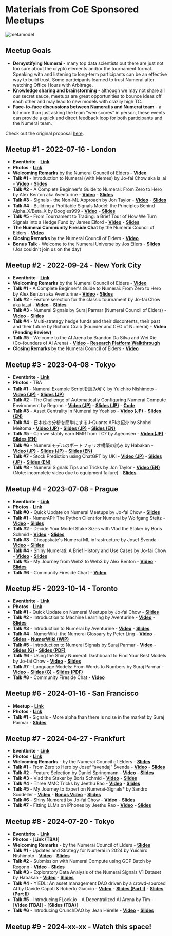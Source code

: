 # Materials from CoE Sponsored Meetups

![metamodel](https://i.ibb.co/stHGyLH/the-meta-model-v1-1000px.jpg)


## Meetup Goals

- **Demystifying Numerai** - many top data scientists out there are just not too sure about the crypto elements and/or the tournament format. Speaking with and listening to long-term participants can be an effective way to build trust. Some participants learned to trust Numerai after watching Office Hours with Arbitrage.
- **Knowledge sharing and brainstorming** - although we may not share all our secret sauce, meetups are great opportunities to bounce ideas off each other and may lead to new models with crazily high TC.
- **Face-to-face discussions between Numeratis and Numerai team** - a lot more than just asking the team “wen scores” in person, these events can provide a quick and direct feedback loop for both participants and the Numerai team.

Check out the original proposal [here](https://forum.numer.ai/t/proposal-around-the-world-with-numeratis/5301).


## Meetup #1 - 2022-07-16 - London

- **Eventbrite** - [**Link**](https://www.eventbrite.com/e/numerai-community-meetuphackathon-tickets-353999751787)
- **Photos** - [**Link**](https://drive.google.com/drive/folders/1iIBlh_jlUdi-fa1x4Lhrw9SmmrZWXQxq?usp=sharing)
- **Welcoming Remarks** by the Numerai Council of Elders - [**Video**](https://youtu.be/OSNcORSyzt8)
- **Talk #1** - Introduction to Numerai (with Memes) by Jo-fai Chow aka ia_ai - [**Video**](https://youtu.be/ufctsCFxUeg) - [**Slides**](https://drive.google.com/file/d/1B3eD91fFdPwYCJpXI6wpSKUY9RewJhdQ/view?usp=sharing)
- **Talk #2** - A Complete Beginner's Guide to Numerai: From Zero to Hero by Alex Benton aka Aventurine - [**Video**](https://youtu.be/PM6kJiBHhqk) - [**Slides**](https://drive.google.com/file/d/1O-BR8MNNajqKs38GZrp9Cljo-eMNcT7e/view?usp=sharing)
- **Talk #3** - Signals - the Non-ML Approach by Jon Taylor - [**Video**](https://youtu.be/cEAd6WDVmPg)  - [**Slides**](https://drive.google.com/file/d/1-jp937ZfuPOTF4s3ED32ifNTXGF6ELBY/view?usp=sharing)
- **Talk #4** - Building a Profitable Signals Model: the Principles Behind Alpha_X/Beta_X by Boogies999 - [**Video**](https://youtu.be/GRyCBp27WG4) - [**Slides**](https://drive.google.com/file/d/1tcNxwlqCDfNpaZwW2ZRnaG-yHGCdVLPE/view?usp=sharing)
- **Talk #5** - From Tournament to Trading: a Brief Tour of How We Turn Signals into a Hedge Fund by James Elford - [**Video**](https://youtu.be/qCzLpF652dU) - [**Slides**](https://drive.google.com/file/d/1-9zLcLMWpqy_NKCg4o0zQwgm4UaPYEgq/view?usp=sharing)
- **The Numerai Community Fireside Chat** by the Numerai Council of Elders - [**Video**](https://youtu.be/gcE6Zt1_fzc)
- **Closing Remarks** by the Numerai Council of Elders - [**Video**](https://youtu.be/YQ-6fmCwl7g)
- **Bonus Talk** - Welcome to the Numerai Universe by Jos Eilers - [**Slides**](https://drive.google.com/file/d/1uAG79B-EUcJD9OL4o6Nxikhx_hoBI2R3/view?usp=sharing) (Jos couldn't join us on the day)


## Meetup #2 - 2022-09-24 - New York City

- **Eventbrite** - [**Link**](https://www.eventbrite.com/e/numerai-community-nyc-meetup-tickets-415623841097)
- **Welcoming Remarks** by the Numerai Council of Elders - [**Video**](https://youtu.be/4XIRDwQ7yMA)
- **Talk #1** - A Complete Beginner's Guide to Numerai: From Zero to Hero by Alex Benton aka Aventurine - [**Video**](https://youtu.be/NGstYxU9N6I) - [**Slides**](https://drive.google.com/file/d/1F9wXKq3tmV3Ut-2nDiN3PgfUwFXFL2OR/view?usp=sharing)
- **Talk #2** - Feature selection for the classic tournament by Jo-fai Chow aka ia_ai - [**Video**](https://youtu.be/AHZRVOpxM9A) - [**Slides**](https://drive.google.com/file/d/1yMTAVq6ozn80VEBOwjsswFI5arDF6weG/view?usp=sharing)
- **Talk #3** - Numerai Signals by Suraj Parmar (Numerai Council of Elders) - [**Video**](https://www.youtube.com/watch?v=Avlhv-IgW58) - [**Slides**](https://tinyurl.com/signals-nyc)
- **Talk #4** - Multi-strategy hedge funds and their discontents, their past and their future by Richard Craib (Founder and CEO of Numerai) - **Video (Pending Review)**
- **Talk #5** - Welcome to the AI Arena by Brandon Da Silva and Wei Xie (Co-founders of AI Arena) - [**Video**](https://www.youtube.com/watch?v=8MpoXL3V4c4) - [**Research Platform Walkthrough**](https://www.youtube.com/watch?v=WC5pKpZzFXo)
- **Closing Remarks** by the Numerai Council of Elders - [**Video**](https://www.youtube.com/watch?v=zP-QnyGJqMA)


## Meetup #3 - 2023-04-08 - Tokyo

- **Eventbrite** - [**Link**](https://www.eventbrite.co.uk/e/numerai-community-tokyo-meetup-tickets-532632938457)
- **Photos** - TBA
- **Talk #1** - Numerai Example Scriptを読み解く by Yuichiro Nishimoto - [**Video (JP)**](https://youtu.be/kwV75VshPGU) - [**Slides (JP)**](https://drive.google.com/file/d/1b_rtjEbxkYE8hqAiLQfa_4NNrgqJIayB/view?usp=sharing)
- **Talk #2** - The Challenge of Automatically Configuring Numerai Compute Environment by Regonn - [**Video (JP)**](https://youtu.be/O1keui8pGFM) - [**Slides (JP)**](https://speakerdeck.com/regonn/the-challenge-of-automatically-configuring-numerai-compute-environment) - [**Code**](https://github.com/regonn/numerai-gcf-terraform)
- **Talk #3** - Asset Centrality in Numerai by Yoshiso - [**Video (JP)**](https://youtu.be/qPN_ZxCio-Q) - [**Slides (EN)**](https://drive.google.com/file/d/1R_ocz_oiu8PZBWMg5Z8jW2mQXYRFe2KW/view?usp=sharing)
- **Talk #4** - 日本株の分析を簡単にするJ-Quants APIの紹介 by Shohei Meitoma - [**Video (JP)**](https://youtu.be/oZGkKHCc3ww) - [**Slides (JP)**](https://drive.google.com/file/d/1Gcrtotq4MGE2sBxPS8ilDb19QdgbPdNT/view?usp=sharing) - [**Slides (EN)**](https://drive.google.com/file/d/1ZKofcfuWuz1SX_lQyTBcL9Mt8rGsoyA7/view?usp=sharing)
- **Talk #5** - Can we stably earn NMR from TC? by Ageonsen - [**Video (JP)**](https://youtu.be/pZLELHaFQ6k) - [**Slides (EN)**](https://drive.google.com/file/d/15M4N1w72pVVTu4FqCCn5IpJL8pl_nrcW/view?usp=sharing)
- **Talk #6** - Numeraiモデルのポートフォリオ構築の試み by Habakan - [**Video (JP)**](https://youtu.be/1LpD8FstuRA) - [**Slides (JP)**](https://drive.google.com/file/d/1g1Whf0EQUMEXRlt0RL0zweP8IXWhpkkk/view?usp=sharing) - [**Slides (EN)**](https://drive.google.com/file/d/1kKFvLWAZdsFD_FoHCT_pmQbtPE158ggw/view?usp=sharing)
- **Talk #7** - Stock Prediction using ChatGPT by UKI - [**Video (JP)**](https://youtu.be/wgD3RJKApE4) - [**Slides (JP)**](https://drive.google.com/file/d/1zqvzig2fg40mdnRu4XcQGJen41HeGuc8/view?usp=sharing) - [**Slides (EN)**](https://drive.google.com/file/d/1J3udWTgwuWWBlOOU0_sprGjOeLm4GKy6/view?usp=sharing)
- **Talk #8** - Numerai Signals Tips and Tricks by Jon Taylor - [**Video (EN)**](https://youtu.be/HaSePHyLoGk) (Note: incomplete video due to equipment failure) - [**Slides**](https://drive.google.com/file/d/1TKiIhOm9MFWnxy3Z3KWsv9ymihCvnmVR/view?usp=sharing)


## Meetup #4 - 2023-07-08 - Prague

- **Eventbrite** - [**Link**](https://www.eventbrite.co.uk/e/numerai-community-prague-meetup-tickets-632910962727)
- **Photos** - [**Link**](https://drive.google.com/drive/folders/1kHjWfgO8Fii_t-EZZRvNZ56_IikQHmYL?usp=sharing)
- **Talk #0** - Quick Update on Numerai Meetups by Jo-fai Chow - [**Slides**](https://drive.google.com/file/d/1RfkGAP-KTJiAMGvWIVPaPjVOxHyVcjsu/view?usp=sharing)
- **Talk #1** - NumerAPI: The Python Client for Numerai by Wolfgang Steitz - [**Video**](https://youtu.be/fjuG37w9dQ4) - [**Slides**](https://drive.google.com/file/d/1F_RtGB30QR3EjYVjAtO5hV4C6HzL2l7u/view?usp=sharing)
- **Talk #2** - Decide Your Model Stake Sizes with Vlad the Staker by Boris Schmid - [**Video**](https://youtu.be/nZMkP6m-MMI) - [**Slides**](https://drive.google.com/file/d/1_oW9H7HOMK1cKisoBbfVZkFUmkNdhlWv/view?usp=sharing)
- **Talk #3** - Cheapskate's Numerai ML infrastructure by Josef Švenda - [**Video**](https://youtu.be/cVIjdWHcSjQ) - [**Slides**](https://docs.google.com/presentation/d/1VjhO-FWbRVv5zin5hFFpmYngmmwO_2Q4/edit?usp=sharing&ouid=118362151408247495566&rtpof=true&sd=true)
- **Talk #4** - Shiny Numerati: A Brief History and Use Cases by Jo-fai Chow - [**Video**](https://youtu.be/MlN8XpWVZPA) - [**Slides**](https://drive.google.com/file/d/1xP2-a3BPBLWYlP7y_na1_DUlFEOtRMYu/view?usp=sharing)
- **Talk #5** - My Journey from Web2 to Web3 by Alex Benton - [**Video**](https://youtu.be/QQcC5U5NAFY) - [**Slides**](https://drive.google.com/file/d/1lfLPGJvrxtwOeMzbdemEcY-YjZ_mh0Rx/view?usp=sharing)
- **Talk #6** - Community Fireside Chart - [**Video**](https://youtu.be/DEeUzMoRZrU)



## Meetup #5 - 2023-10-14 - Toronto

- **Eventbrite** - [**Link**](https://www.eventbrite.co.uk/e/numerai-community-toronto-meetup-tickets-709459250717)
- **Photos** - [**Link**](https://drive.google.com/drive/folders/1iGY5hdIYhEJ_lqwFvGcNnmWaL1CKo4WG)
- **Talk #1** - Quick Update on Numerai Meetups by Jo-fai Chow - [**Slides**](https://drive.google.com/file/d/10GhcE2gFnVPtN8H4fU07DwVSCmuuhqNq/view)
- **Talk #2** - Introduction to Machine Learning by Aventurine - [**Video**](https://youtu.be/VME57SnQMdk) - [**Slides**](https://drive.google.com/file/d/1MQ_XTcMA8WsPyoGgJIxzXParRH18L4u6/view)
- **Talk #3** - Introduction to Numerai by Aventurine - [**Video**](https://youtu.be/OS0781jQkCw) - [**Slides**](https://drive.google.com/file/d/14Kl4FogzaCGiTZjybweshwljk5UaCWNm/view)
- **Talk #4** - NumerWiki: the Numerai Glossary by Peter Ling - [**Video**](https://youtu.be/EtQY3PP8fd4) - [**Slides**](https://drive.google.com/file/d/1RXRBGAmAws4WvQEDixUbneViCUnC5pHt/view) - [**NumerWiki (WIP)**](https://sturdy-hugger-07e.notion.site/d7ac1e054e534ca3bfdc795a56deda7a?v=6e47c569559747488c673a0be444b744)
- **Talk #5** - Introduction to Numerai Signals by Suraj Parmar - [**Video**](https://youtu.be/KO-Lowzhnl8) - [**Slides (G)**](https://tinyurl.com/signals-toronto-23) - [**Slides (PDF)**](https://drive.google.com/file/d/1rQ89dYoccBVaEOsi4PJi8KD5PRtT3mkQ/view)
- **Talk #6** - Using the Shiny Numerati Dashboard to Find Your Best Models by Jo-fai Chow - [**Video**](https://youtu.be/tyRL38l1a9o) - [**Slides**](https://drive.google.com/file/d/1oISKsa1zJdYQqjdkDB66OHHWgqbrQv-_/view)
- **Talk #7** - Language Models: From Words to Numbers by Suraj Parmar - [**Video**](https://youtu.be/ZWVedLLok3k) - [**Slides (G)**](https://tinyurl.com/lm-toronto) - [**Slides (PDF)**](https://drive.google.com/file/d/1zAXvVySbDqjVEcAGpAhrNnaCHneZiwgv/view)
- **Talk #8** - Community Fireside Chat - [**Video**](https://youtu.be/3q1krqrmZqQ)


## Meetup #6 - 2024-01-16 - San Francisco

- **Meetup** - [**Link**](https://www.meetup.com/noisebridge/events/rmhmhtygccbvb/)
- **Photos** - [**Link**](https://drive.google.com/drive/folders/1ADpkhBEX64yoeQzv1JF0RcfI9Wu11nhr)
- **Talk #1** - Signals - More alpha than there is noise in the market by Suraj Parmar - [**Slides**](http://tinyurl.com/signals-sf)


## Meetup #7 - 2024-04-27 - Frankfurt

- **Eventbrite** - [**Link**](https://www.eventbrite.co.uk/e/numerai-community-frankfurt-meetup-tickets-807200557597)
- **Photos** - [**Link**](https://drive.google.com/drive/folders/1hkn4RbHhYNx_fumeUcGPE3h7eF01Gekj)
- **Welcoming Remarks** - by the Numerai Council of Elders - [**Slides**](https://drive.google.com/file/d/1zj4WFTNNbWvdH6mkTpqB5tRBdx2mRy07/view)
- **Talk #1** - From Zero to Hero by Josef “svendaj” Švenda - [**Video**](https://youtu.be/tKmDK3gH1H8) - [**Slides**](https://drive.google.com/file/d/1PsfIL_yBXFC_kBEohmZSzQ1BVfhmEIfO/view)
- **Talk #2** - Feature Selection by Daniel Springmann - [**Video**](https://youtu.be/UaKJOA4Fo_Q) - [**Slides**](https://drive.google.com/file/d/1gGI619YWLxJ11_I0P_EQIeMV7rbTlnz1/view)
- **Talk #3** - Vlad the Staker by Boris Schmid - [**Video**](https://youtu.be/m7HXfAEBe3g) - [**Slides**](https://drive.google.com/file/d/11IYX9Oi0_152twsttlwFvT5rzGKF58Mq/view)
- **Talk #4** - Three MMC Tricks by Jeethu Rao - [**Video**](https://youtu.be/62QN9FQH6DU) - [**Slides**](https://drive.google.com/file/d/1FmTwOvH-BmvIWgVKPrHnCBUSnVJQJOU4/view)
- **Talk #5** - My Journey to Expert on Numerai-Signals* by Sandro Scodeller - [**Video**](https://youtu.be/X74FJWgNGZQ) - [**Bonus Video**](https://youtu.be/tluvcvXgC0M) - [**Slides**](https://drive.google.com/file/d/15PiEyRPDerS95VQdXDuYrXqBEX8dna2S/view)
- **Talk #6** - Shiny Numerati by Jo-fai Chow - [**Video**](https://youtu.be/x7b_9IOi9BI) - [**Slides**](https://drive.google.com/file/d/18wYBaeHGI5T5ssgkze6CoLOU2MALoJfB/view)
- **Talk #7** - Fitting LLMs on iPhones by Jeethu Rao - [**Video**](https://youtu.be/TR4l5r7wOxs) - [**Slides**](https://drive.google.com/file/d/1rYc9wD1d0-t58nl90H2t0Sd4tu9Lrzlr/view)


## Meetup #8 - 2024-07-20 - Tokyo

- **Eventbrite** - [**Link**](https://www.eventbrite.co.uk/e/numerai-community-tokyo-meetup-2024-tickets-899734789977)
- **Photos** - [**Link (TBA)**]
- **Welcoming Remarks** - by the Numerai Council of Elders - [**Slides**](https://drive.google.com/file/d/1D9cfGDbTdPcBX1EWOFUBB036fxxK5x5N/view)
- **Talk #1** - Updates and Strategy for Numerai in 2024 by Yuichiro Nishimoto - [**Video**](https://youtu.be/DpzqPjkKk3g) - [**Slides**](https://drive.google.com/file/d/1tLkQcQT4lBtvkiZXsCp8LTR4PT8kCRDf/view)
- **Talk #2** - Submission with Numerai Compute using GCP Batch by Regonn - [**Video**](https://youtu.be/dVw2DE9vxNQ) - [**Slides**](https://drive.google.com/file/d/1hZ18AOlW0FhmhTvPjDu8v-G6x32Ppaik/view)
- **Talk #3** - Exploratory Data Analysis of the Numerai Signals V1 Dataset by Habakan - [**Video**](https://youtu.be/V4nMhIpMbpY) - [**Slides**](https://drive.google.com/file/d/1V-hhJWLnFts8gVq4Pw2EQ0yDCRh4u1Kb/view)
- **Talk #4** - YIEDL: An asset management DAO driven by a crowd-sourced AI by Davide Capoti & Roberto Giaccio - [**Video**](https://youtu.be/Hs6rWAZkpKo) - [**Slides (Part I)**](https://drive.google.com/file/d/1IO-14_2B4RjrXAlfVkZEA1_aMiQav99H/view) - [**Slides (Part II)**](https://drive.google.com/file/d/1zU5n-dv5QsEG4rtra8Jq-PIL6hiFtxmT/view)
- **Talk #5** - Introducing FLock.io - A Decentralized AI Arena by Tim - [**Video (TBA)**] - [**Slides (TBA)**]
- **Talk #6** - Introducing CrunchDAO by Jean Hérelle - [**Video**](https://youtu.be/SWI5w_EZKCE) - [**Slides**](https://drive.google.com/file/d/1CexXIyNx6fv0GtK3jG1ncaDmX3chcOLs/view)


## Meetup #9 - 2024-xx-xx - Watch this space!




